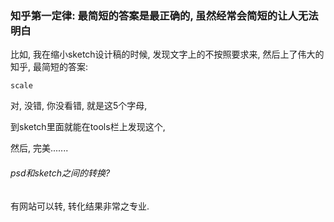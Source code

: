 ### 知乎第一定律: 最简短的答案是最正确的, 虽然经常会简短的让人无法明白

比如, 我在缩小sketch设计稿的时候, 发现文字上的不按照要求来, 然后上了伟大的知乎, 最简短的答案:

```
scale
```

对, 没错, 你没看错, 就是这5个字母, 

到sketch里面就能在tools栏上发现这个, 

然后, 完美.......





###### psd和sketch之间的转换? 

有网站可以转, 转化结果非常之专业.